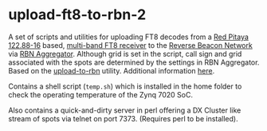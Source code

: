 # upload-ft8-to-rbn-2
A set of scripts and utilities for uploading FT8 decodes 
from a [Red Pitaya 122.88-16](https://www.redpitaya.com/) based, 
[multi-band FT8 receiver](https://github.com/pavel-demin/stemlab-sdr-notes) 
to the [Reverse Beacon Network](http://www.reversebeacon.net) via 
[RBN Aggregator](http://www.reversebeacon.net/pages/Aggregator+34). 
Although grid is set in the script, call sign and grid associated 
with the spots are determined by the settings in RBN Aggregator. 
Based on the [upload-to-rbn](https://github.com/bjornekelund/upload-to-rbn) 
utility. Additional information [here](https://sm7iun.ekelund.nu/red-pitaya/ft8-skimmer#h.p_15mUQm38RfCZ). 

Contains a shell script (`temp.sh`) which is installed in the home
folder to check the operating temperature of the Zynq 7020 SoC. 

Also contains a quick-and-dirty server in perl offering a DX 
Cluster like stream of spots via telnet on port 7373. 
(Requires perl to be installed).

